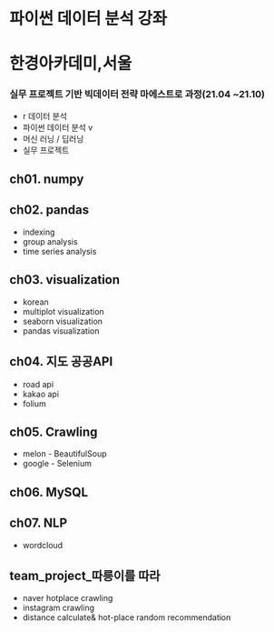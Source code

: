# 파이썬 데이터 분석 강좌

# 한경아카데미,서울
### 실무 프로젝트 기반 빅데이터 전략 마에스트로 과정(21.04 ~21.10)
- r 데이터 분석
- 파이썬 데이터 분석 v
- 머신 러닝 / 딥러닝
- 실무 프로젝트

## ch01. numpy

## ch02. pandas
- indexing
- group analysis
- time series analysis

## ch03. visualization
- korean
- multiplot visualization
- seaborn visualization
- pandas visualization

## ch04. 지도 공공API
- road api
- kakao api
- folium

## ch05. Crawling
- melon - BeautifulSoup
- google - Selenium

## ch06. MySQL

## ch07. NLP
- wordcloud

## team_project_따릉이를 따라
- naver hotplace crawling
- instagram crawling
- distance calculate& hot-place random recommendation
